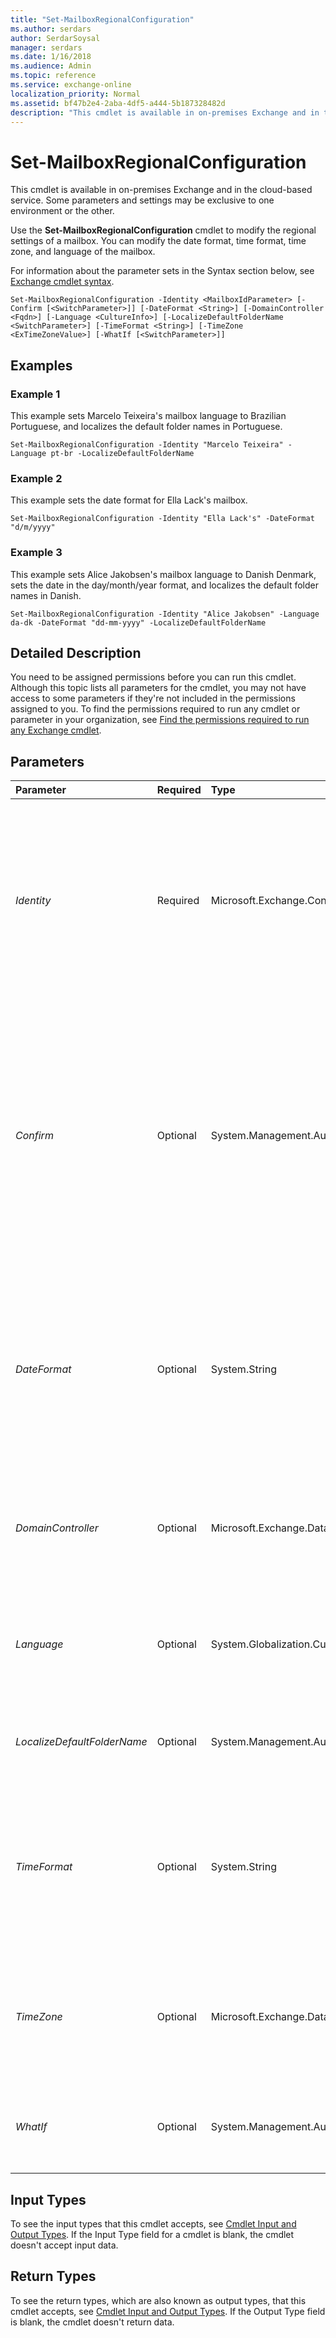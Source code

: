 ```yaml
---
title: "Set-MailboxRegionalConfiguration"
ms.author: serdars
author: SerdarSoysal
manager: serdars
ms.date: 1/16/2018
ms.audience: Admin
ms.topic: reference
ms.service: exchange-online
localization_priority: Normal
ms.assetid: bf47b2e4-2aba-4df5-a444-5b187328482d
description: "This cmdlet is available in on-premises Exchange and in the cloud-based service. Some parameters and settings may be exclusive to one environment or the other."
---
```


# Set-MailboxRegionalConfiguration

This cmdlet is available in on-premises Exchange and in the cloud-based service. Some parameters and settings may be exclusive to one environment or the other. 
  
Use the **Set-MailboxRegionalConfiguration** cmdlet to modify the regional settings of a mailbox. You can modify the date format, time format, time zone, and language of the mailbox.
  
For information about the parameter sets in the Syntax section below, see [Exchange cmdlet syntax](https://technet.microsoft.com/library/bb123552.aspx). 
  
```
Set-MailboxRegionalConfiguration -Identity <MailboxIdParameter> [-Confirm [<SwitchParameter>]] [-DateFormat <String>] [-DomainController <Fqdn>] [-Language <CultureInfo>] [-LocalizeDefaultFolderName <SwitchParameter>] [-TimeFormat <String>] [-TimeZone <ExTimeZoneValue>] [-WhatIf [<SwitchParameter>]]

```

## Examples
<a name="Examples"> </a>

### Example 1

This example sets Marcelo Teixeira's mailbox language to Brazilian Portuguese, and localizes the default folder names in Portuguese.
  
```
Set-MailboxRegionalConfiguration -Identity "Marcelo Teixeira" -Language pt-br -LocalizeDefaultFolderName
```

### Example 2

This example sets the date format for Ella Lack's mailbox.
  
```
Set-MailboxRegionalConfiguration -Identity "Ella Lack's" -DateFormat "d/m/yyyy"
```

### Example 3

This example sets Alice Jakobsen's mailbox language to Danish Denmark, sets the date in the day/month/year format, and localizes the default folder names in Danish.
  
```
Set-MailboxRegionalConfiguration -Identity "Alice Jakobsen" -Language da-dk -DateFormat "dd-mm-yyyy" -LocalizeDefaultFolderName
```

## Detailed Description
<a name="DetailedDescription"> </a>

You need to be assigned permissions before you can run this cmdlet. Although this topic lists all parameters for the cmdlet, you may not have access to some parameters if they're not included in the permissions assigned to you. To find the permissions required to run any cmdlet or parameter in your organization, see [Find the permissions required to run any Exchange cmdlet](https://technet.microsoft.com/library/mt432940.aspx).
  
## Parameters
<a name="DetailedDescription"> </a>

|**Parameter**|**Required**|**Type**|**Description**|
|:-----|:-----|:-----|:-----|
| _Identity_ <br/> |Required  <br/> |Microsoft.Exchange.Configuration.Tasks.MailboxIdParameter  <br/> | The _Identity_ parameter specifies the mailbox that you want to modify. You can use any value that uniquely identifies the mailbox. <br/>  For example: <br/>  Name <br/>  Display name <br/>  Alias <br/>  Distinguished name (DN) <br/>  Canonical DN <br/>  _\<domain name\>_\ _\<account name\>_ <br/>  Email address <br/>  GUID <br/> **LegacyExchangeDN** <br/> **SamAccountName** <br/>  User ID or user principal name (UPN) <br/> |
| _Confirm_ <br/> |Optional  <br/> |System.Management.Automation.SwitchParameter  <br/> | The _Confirm_ switch specifies whether to show or hide the confirmation prompt. How this switch affects the cmdlet depends on if the cmdlet requires confirmation before proceeding. <br/>  Destructive cmdlets (for example, **Remove-\*** cmdlets) have a built-in pause that forces you to acknowledge the command before proceeding. For these cmdlets, you can skip the confirmation prompt by using this exact syntax: `-Confirm:$false`.  <br/>  Most other cmdlets (for example, **New-\*** and **Set-\*** cmdlets) don't have a built-in pause. For these cmdlets, specifying the _Confirm_ switch without a value introduces a pause that forces you acknowledge the command before proceeding. <br/> |
| _DateFormat_ <br/> |Optional  <br/> |System.String  <br/> | The _DateFormat_ parameter specifies the date format based on the current or specified language for the mailbox. For example, if the language is set to `en-US`, valid  _DateFormat_ parameter values include: <br/>  `M/d/yyyy`: This is the default value for  `en-US`.  <br/>  `M/d/yy` <br/>  `MM/dd/yy` <br/>  `MM/dd/yyyy` <br/>  `yy/MM/dd` <br/>  `yyyy-MM-dd` <br/>  `dd-MMM-yy` <br/>  For more information about the date format strings, see[Standard Date and Time Format Strings](https://go.microsoft.com/fwlink/p/?LinkId=784852).  <br/> |
| _DomainController_ <br/> |Optional  <br/> |Microsoft.Exchange.Data.Fqdn  <br/> |This parameter is available only in on-premises Exchange.  <br/> The  _DomainController_ parameter specifies the domain controller that's used by this cmdlet to read data from or write data to Active Directory. You identify the domain controller by its fully qualified domain name (FQDN). For example, `dc01.contoso.com`.  <br/> |
| _Language_ <br/> |Optional  <br/> |System.Globalization.CultureInfo  <br/> |The  _Language_ parameter specifies the language for the mailbox. <br/> Valid input for this parameter is a supported culture code value from the Microsoft .NET Framework **CultureInfo** class. For example, `da-DK` for Danish or `ja-JP` for Japanese. For more information, see[CultureInfo Class](https://go.microsoft.com/fwlink/p/?linkId=184859).  <br/> |
| _LocalizeDefaultFolderName_ <br/> |Optional  <br/> |System.Management.Automation.SwitchParameter  <br/> |The  _LocalizeDefaultFolderName_ switch localizes the default folder names of the mailbox in the current or specified language. You don't need to specify a value with this switch. <br/> |
| _TimeFormat_ <br/> |Optional  <br/> |System.String  <br/> | The _TimeFormat_ parameter specifies the time format based on the current or specified language value for the mailbox. For example, if the language is set to `en-us`, valid  _TimeFormat_ parameter values include: <br/>  `h:mm tt`: This is the default value for  `en-US`.  <br/>  `hh:mm tt` <br/>  `H:mm` <br/>  `HH:mm` <br/>  For more information about the time format strings, see[Standard Date and Time Format Strings](https://go.microsoft.com/fwlink/p/?LinkId=784852).  <br/> |
| _TimeZone_ <br/> |Optional  <br/> |Microsoft.Exchange.Data.Storage.Management.ExTimeZoneValue  <br/> |The  _TimeZone_ parameter specifies the time zone for the mailbox. <br/> A valid value for this parameter is a supported time zone key name (for example,  `"Pacific Standard Time"`).  <br/> To see the available values, run the following command:  `$TimeZone = Get-ChildItem "HKLM:\Software\Microsoft\Windows NT\CurrentVersion\Time zones" | foreach {Get-ItemProperty $_.PSPath}; $TimeZone | sort Display | Format-Table -Auto PSChildname,Display` <br/> If the value contains spaces, enclose the value in quotation marks ("). The default value is the time zone setting of the Exchange server.  <br/> |
| _WhatIf_ <br/> |Optional  <br/> |System.Management.Automation.SwitchParameter  <br/> |The  _WhatIf_ switch simulates the actions of the command. You can use this switch to view the changes that would occur without actually applying those changes. You don't need to specify a value with this switch. <br/> |
   
## Input Types
<a name="InputTypes"> </a>

To see the input types that this cmdlet accepts, see [Cmdlet Input and Output Types](http://go.microsoft.com/fwlink/p/?linkId=616387). If the Input Type field for a cmdlet is blank, the cmdlet doesn't accept input data. 
  
## Return Types
<a name="ReturnTypes"> </a>

To see the return types, which are also known as output types, that this cmdlet accepts, see [Cmdlet Input and Output Types](http://go.microsoft.com/fwlink/p/?linkId=616387). If the Output Type field is blank, the cmdlet doesn't return data. 
  

